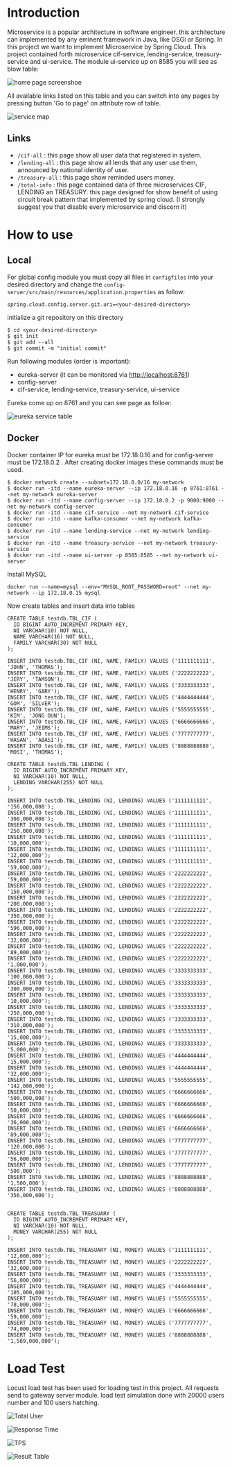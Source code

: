 # Introduction
Microservice is a popular architecture in software engineer. this architecture
can implemented by any eminent framework in Java, like OSGi or Spring. In this 
project we want to implement Microservice by Spring Cloud.
This project contained forth microservice cif-service, lending-service, treasury-service
and ui-service. The module ui-service up on 8585 you will see as blow table:


 ![home page screenshoe](pics/home-page.JPG)
 
 
 All available links listed on this table and you can switch into any pages by
 pressing button 'Go to page' on attribute row of table.
 
 
 ![service map](pics/architecture.png)
 
 
 ## Links
 * ```/cif-all``` : this page show all user data that registered in system.
 * ```/lending-all``` : this page show all lends that any user use them, announced by
 national identity of user.
 * ```/treasury-all``` : this page show reminded users money.
 * ```/total-info``` : this page contained data of three microservices CIF, LENDING an TREASURY. this 
 page designed for show benefit of using circuit break pattern that implemented by spring cloud. (I strongly suggest you
 that disable every microservice and discern it)
 
 # How to use
 ## Local
 For global config module you must copy all files in ```configfiles``` into your desired directory and change the
 ```config-server/src/main/resources/application.properties``` as follow:
 
 ```
 spring.cloud.config.server.git.uri=<your-desired-directory>
 ```
 
 initialize a git repository on this directory
 
 ```
 $ cd <your-desired-directory>
 $ git init
 $ git add --all
 $ git commit -m "initial commit"
 ```
 
 Run following modules (order is important):
 * eureka-server (it can be monitored via [http://localhost:8761](http://localhost:8761)) 
 * config-server 
 * cif-service, lending-service, treasury-service, ui-service
 
 Eureka come up on 8761 and you can see page as follow:
 
 ![eureka service table](pics/eureka-service-table.JPG)
 
 ## Docker
 Docker container IP for eureka must be 172.18.0.16 and for config-server must be 172.18.0.2 . After creating 
 docker images these commands must be used.
 
 ```
 $ docker network create --subnet=172.18.0.0/16 my-network
 $ docker run -itd --name eureka-server --ip 172.18.0.16 -p 8761:8761 --net my-network eureka-server
 $ docker run -itd --name config-server --ip 172.18.0.2 -p 9000:9000 --net my-network config-server
 $ docker run -itd --name cif-service --net my-network cif-service
 $ docker run -itd --name kafka-consumer --net my-network kafka-consumer
 $ docker run -itd --name lending-service --net my-network lending-service
 $ docker run -itd --name treasury-service --net my-network treasury-service
 $ docker run -itd --name ui-server -p 8585:8585 --net my-network ui-server
 ```
 Install MySQL
 
 ```
 docker run --name=mysql --env="MYSQL_ROOT_PASSWORD=root" --net my-network --ip 172.18.0.15 mysql
 ```
 
 Now create tables and insert data into tables
 
 ```
 CREATE TABLE testdb.TBL_CIF (
   ID BIGINT AUTO_INCREMENT PRIMARY KEY,
   NI VARCHAR(10) NOT NULL,
   NAME VARCHAR(16) NOT NULL,
   FAMILY VARCHAR(30) NOT NULL
 );
 
 INSERT INTO testdb.TBL_CIF (NI, NAME, FAMILY) VALUES ('1111111111', 'JOHN', 'THOMAS');
 INSERT INTO testdb.TBL_CIF (NI, NAME, FAMILY) VALUES ('2222222222', 'JERY', 'TAMSON');
 INSERT INTO testdb.TBL_CIF (NI, NAME, FAMILY) VALUES ('3333333333', 'HENRY', 'GARY');
 INSERT INTO testdb.TBL_CIF (NI, NAME, FAMILY) VALUES ('4444444444', 'GOM', 'SILVER');
 INSERT INTO testdb.TBL_CIF (NI, NAME, FAMILY) VALUES ('5555555555', 'KIM', 'JONG OUN');
 INSERT INTO testdb.TBL_CIF (NI, NAME, FAMILY) VALUES ('6666666666', 'MARY', 'JEIMS');
 INSERT INTO testdb.TBL_CIF (NI, NAME, FAMILY) VALUES ('7777777777', 'HASAN', 'ABASI');
 INSERT INTO testdb.TBL_CIF (NI, NAME, FAMILY) VALUES ('8888888888', 'MOSI', 'THOMAS');
 
 CREATE TABLE testdb.TBL_LENDING (
   ID BIGINT AUTO_INCREMENT PRIMARY KEY,
   NI VARCHAR(10) NOT NULL,
   LENDING VARCHAR(255) NOT NULL
 );
 
 INSERT INTO testdb.TBL_LENDING (NI, LENDING) VALUES ('1111111111', '156,000,000');
 INSERT INTO testdb.TBL_LENDING (NI, LENDING) VALUES ('1111111111', '300,000,000');
 INSERT INTO testdb.TBL_LENDING (NI, LENDING) VALUES ('1111111111', '250,000,000');
 INSERT INTO testdb.TBL_LENDING (NI, LENDING) VALUES ('1111111111', '10,000,000');
 INSERT INTO testdb.TBL_LENDING (NI, LENDING) VALUES ('1111111111', '12,000,000');
 INSERT INTO testdb.TBL_LENDING (NI, LENDING) VALUES ('1111111111', '59,000,000');
 INSERT INTO testdb.TBL_LENDING (NI, LENDING) VALUES ('2222222222', '59,000,000');
 INSERT INTO testdb.TBL_LENDING (NI, LENDING) VALUES ('2222222222', '150,000,000');
 INSERT INTO testdb.TBL_LENDING (NI, LENDING) VALUES ('2222222222', '200,000,000');
 INSERT INTO testdb.TBL_LENDING (NI, LENDING) VALUES ('2222222222', '350,000,000');
 INSERT INTO testdb.TBL_LENDING (NI, LENDING) VALUES ('2222222222', '596,000,000');
 INSERT INTO testdb.TBL_LENDING (NI, LENDING) VALUES ('2222222222', '32,000,000');
 INSERT INTO testdb.TBL_LENDING (NI, LENDING) VALUES ('2222222222', '89,000,000');
 INSERT INTO testdb.TBL_LENDING (NI, LENDING) VALUES ('2222222222', '1,000,000');
 INSERT INTO testdb.TBL_LENDING (NI, LENDING) VALUES ('3333333333', '100,000,000');
 INSERT INTO testdb.TBL_LENDING (NI, LENDING) VALUES ('3333333333', '300,000,000');
 INSERT INTO testdb.TBL_LENDING (NI, LENDING) VALUES ('3333333333', '10,000,000');
 INSERT INTO testdb.TBL_LENDING (NI, LENDING) VALUES ('3333333333', '250,000,000');
 INSERT INTO testdb.TBL_LENDING (NI, LENDING) VALUES ('3333333333', '310,000,000');
 INSERT INTO testdb.TBL_LENDING (NI, LENDING) VALUES ('3333333333', '15,000,000');
 INSERT INTO testdb.TBL_LENDING (NI, LENDING) VALUES ('3333333333', '5,000,000');
 INSERT INTO testdb.TBL_LENDING (NI, LENDING) VALUES ('4444444444', '15,000,000');
 INSERT INTO testdb.TBL_LENDING (NI, LENDING) VALUES ('4444444444', '32,000,000');
 INSERT INTO testdb.TBL_LENDING (NI, LENDING) VALUES ('5555555555', '142,000,000');
 INSERT INTO testdb.TBL_LENDING (NI, LENDING) VALUES ('6666666666', '500,000,000');
 INSERT INTO testdb.TBL_LENDING (NI, LENDING) VALUES ('6666666666', '50,000,000');
 INSERT INTO testdb.TBL_LENDING (NI, LENDING) VALUES ('6666666666', '36,000,000');
 INSERT INTO testdb.TBL_LENDING (NI, LENDING) VALUES ('6666666666', '89,000,000');
 INSERT INTO testdb.TBL_LENDING (NI, LENDING) VALUES ('7777777777', '120,000,000');
 INSERT INTO testdb.TBL_LENDING (NI, LENDING) VALUES ('7777777777', '56,000,000');
 INSERT INTO testdb.TBL_LENDING (NI, LENDING) VALUES ('7777777777', '500,000');
 INSERT INTO testdb.TBL_LENDING (NI, LENDING) VALUES ('8888888888', '1,500,000');
 INSERT INTO testdb.TBL_LENDING (NI, LENDING) VALUES ('8888888888', '356,000,000');


 CREATE TABLE testdb.TBL_TREASUARY (
   ID BIGINT AUTO_INCREMENT PRIMARY KEY,
   NI VARCHAR(10) NOT NULL,
   MONEY VARCHAR(255) NOT NULL
 );
 
 INSERT INTO testdb.TBL_TREASUARY (NI, MONEY) VALUES ('1111111111', '12,000,000');
 INSERT INTO testdb.TBL_TREASUARY (NI, MONEY) VALUES ('2222222222', '32,000,000');
 INSERT INTO testdb.TBL_TREASUARY (NI, MONEY) VALUES ('3333333333', '56,000,000');
 INSERT INTO testdb.TBL_TREASUARY (NI, MONEY) VALUES ('4444444444', '105,000,000');
 INSERT INTO testdb.TBL_TREASUARY (NI, MONEY) VALUES ('5555555555', '78,000,000');
 INSERT INTO testdb.TBL_TREASUARY (NI, MONEY) VALUES ('6666666666', '59,000,000');
 INSERT INTO testdb.TBL_TREASUARY (NI, MONEY) VALUES ('7777777777', '74,000,000');
 INSERT INTO testdb.TBL_TREASUARY (NI, MONEY) VALUES ('8888888888', '1,569,000,000');
 
```
 
 # Load Test
 Locust load test has been used for loading test in this project. All requests send to gateway server module.
 load test simulation done with 20000 users number and 100 users hatching. 
 
 ![Total User](pics/number-of-users.JPG)
 
 ![Response Time](pics/response-times.JPG)
 
 ![TPS](pics/total-request-per-second.JPG)
 
 ![Result Table](pics/table.JPG)
 